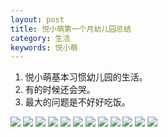 ```yaml
---
layout: post
title: 悦小萌第一个月幼儿园总结
category: 生活
keywords: 悦小萌
---
```


1.	悦小萌基本习惯幼儿园的生活。
2.	有的时候还会哭。
3.	最大的问题是不好好吃饭。

<img src="/assets/img/0002.jpg">

<img src="/assets/img/0003.jpg">

<img src="/assets/img/0004.jpg">

<img src="/assets/img/0005.jpg">

<img src="/assets/img/0035.jpg">

<img src="/assets/img/0036.jpg">

<img src="/assets/img/0037.jpg">

<img src="/assets/img/0038.jpg">

<img src="/assets/img/0039.jpg">

<img src="/assets/img/0040.jpg">

<img src="/assets/img/0041.jpg">

<img src="/assets/img/0042.jpg">